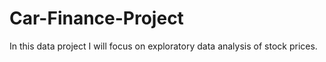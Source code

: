# Car-Finance-Project
In this data project I will focus on exploratory data analysis of stock prices. 
